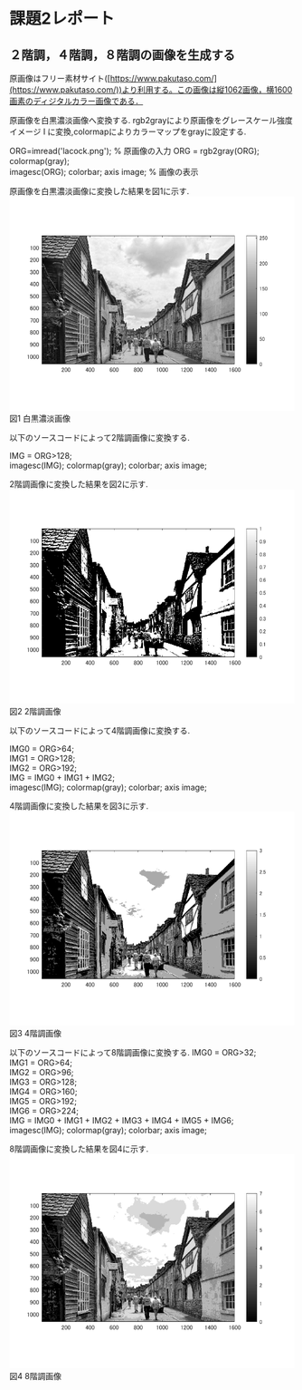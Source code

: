 # 課題2レポート

## ２階調，４階調，８階調の画像を生成する
原画像はフリー素材サイト([https://www.pakutaso.com/](https://www.pakutaso.com/))より利用する。この画像は縦1062画像，横1600画素のディジタルカラー画像である．

原画像を白黒濃淡画像へ変換する.
rgb2grayにより原画像をグレースケール強度イメージ I に変換,colormapによりカラーマップをgrayに設定する.

ORG=imread('lacock.png'); % 原画像の入力
ORG = rgb2gray(ORG); colormap(gray);  
imagesc(ORG); colorbar; axis image; % 画像の表示

 原画像を白黒濃淡画像に変換した結果を図1に示す.
 ![白黒濃淡画像](https://github.com/Sisk449/lecture_image_processing/blob/master/image/kadai2_1.png?raw=true)  
図1 白黒濃淡画像

以下のソースコードによって2階調画像に変換する.

IMG = ORG>128;  
imagesc(IMG); colormap(gray); colorbar;  axis image;

2階調画像に変換した結果を図2に示す.
![2階調画像](https://github.com/Sisk449/lecture_image_processing/blob/master/image/kadai2_2.png?raw=true)  
図2 2階調画像

以下のソースコードによって4階調画像に変換する.

IMG0 = ORG>64;  
IMG1 = ORG>128;  
IMG2 = ORG>192;  
IMG = IMG0 + IMG1 + IMG2;  
imagesc(IMG); colormap(gray); colorbar;  axis image;

4階調画像に変換した結果を図3に示す.
![4階調画像](https://github.com/Sisk449/lecture_image_processing/blob/master/image/kadai2_3.png?raw=true)  
図3 4階調画像

以下のソースコードによって8階調画像に変換する.
IMG0 = ORG>32;  
IMG1 = ORG>64;  
IMG2 = ORG>96;  
IMG3 = ORG>128;  
IMG4 = ORG>160;  
IMG5 = ORG>192;  
IMG6 = ORG>224;  
IMG = IMG0 + IMG1 + IMG2 + IMG3 + IMG4 + IMG5 + IMG6;  
imagesc(IMG); colormap(gray); colorbar;  axis image;

8階調画像に変換した結果を図4に示す.
![8階調画像](https://github.com/Sisk449/lecture_image_processing/blob/master/image/kadai2_4.png?raw=true)  
図4 8階調画像
